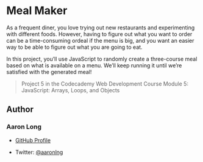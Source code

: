 # Meal Maker

As a frequent diner, you love trying out new restaurants and experimenting with different foods. However, having to figure out what you want to order can be a time-consuming ordeal if the menu is big, and you want an easier way to be able to figure out what you are going to eat.

In this project, you’ll use JavaScript to randomly create a three-course meal based on what is available on a menu. We’ll keep running it until we’re satisfied with the generated meal!

> Project 5 in the Codecademy Web Development Course Module 5: JavaScript: Arrays, Loops, and Objects

## Author

### Aaron Long

- [GitHub Profile](https://github.com/aaronlng/)

- Twitter: [@aaronlng](https://twitter.com/aaronlng)
